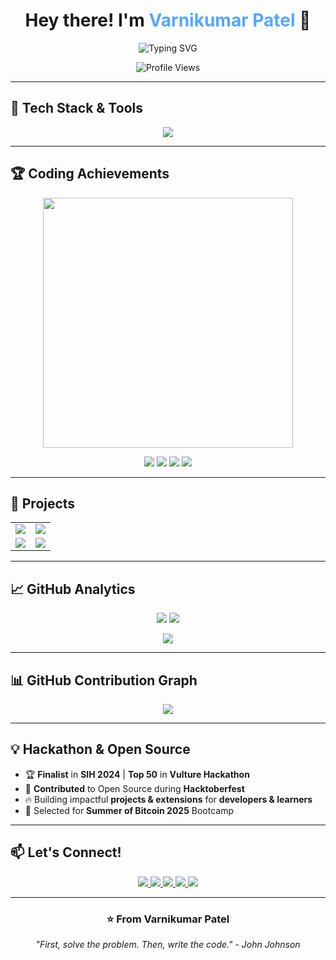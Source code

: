 <!-- 🚀 Stunning GitHub Profile README -->

<h1 align="center">Hey there! I'm <span style="color:#54A6FF">Varnikumar Patel</span> 👋</h1>
<p align="center">
  <img src="https://readme-typing-svg.herokuapp.com?font=Fira+Code&size=24&duration=2000&color=54A6FF&center=true&vCenter=true&multiline=true&width=600&height=70&lines=Full+Stack+Developer;DSA+Enthusiast;Open+Source+Contributor;Problem+Solver" alt="Typing SVG" />
</p>

<p align="center">
  <img src="https://komarev.com/ghpvc/?username=Varni1512&style=flat-square&color=blue" alt="Profile Views" />
</p>

---

## 🚀 Tech Stack & Tools

<p align="center">
  <img src="https://skillicons.dev/icons?i=java,cpp,python,html,css,js,react,nodejs,express,mongodb,git,github,figma,vscode&theme=light" />
</p>

---

## 🏆 Coding Achievements

<div align="center">
  <a href="https://leetcode.com/varni1505/">
    <img src="https://leetcard.jacoblin.cool/varni1505?theme=dark&font=ABeeZee&border=0&radius=20&animation=true" width="400"/>
  </a>
  
  <p align="center">
    <img src="https://img.shields.io/badge/Solved-400%2B%20Problems-brightgreen?style=for-the-badge" />
    <img src="https://img.shields.io/badge/Coding%20Score-2000%2B-blue?style=for-the-badge" />
    <img src="https://img.shields.io/badge/Courses-10%2B%20Completed-orange?style=for-the-badge" />
    <img src="https://img.shields.io/badge/Contest%20Rank-Under%20500%20🏆-yellowgreen?style=for-the-badge" />
  </p>
</div>

---

## 🚀 Projects

<div align="center">

<table>
  <tr>
    <td align="center">
      <a href="https://github.com/Varni1512/QuickLingo">
        <img src="https://github-readme-stats.vercel.app/api/pin/?username=Varni1512&repo=QuickLingo&theme=radical&hide_border=true"/>
      </a>
    </td>
    <td align="center">
      <a href="https://github.com/Varni1512/PlacementPrep">
        <img src="https://github-readme-stats.vercel.app/api/pin/?username=Varni1512&repo=PlacementPrep&theme=radical&hide_border=true"/>
      </a>
    </td>
  </tr>
  <tr>
    <td align="center">
      <a href="https://github.com/Varni1512/Imagify">
        <img src="https://github-readme-stats.vercel.app/api/pin/?username=Varni1512&repo=Imagify&theme=radical&hide_border=true"/>
      </a>
    </td>
    <td align="center">
      <a href="https://github.com/Varni1512/StudyShield">
        <img src="https://github-readme-stats.vercel.app/api/pin/?username=Varni1512&repo=StudyShield&theme=radical&hide_border=true"/>
      </a>
    </td>
  </tr>
</table>

</div>

---

## 📈 GitHub Analytics

<p align="center">
  <img src="https://github-readme-stats.vercel.app/api?username=Varni1512&show_icons=true&theme=radical&hide_border=true&include_all_commits=true&count_private=true&line_height=24"/>
  <img src="https://github-readme-stats.vercel.app/api/top-langs/?username=Varni1512&layout=compact&theme=radical&hide_border=true"/>
</p>

<p align="center">
  <a href="https://git.io/streak-stats">
    <img src="https://streak-stats.demolab.com?user=Varni1512&theme=radical&hide_border=true&date_format=M%20j%5B%2C%20Y%5D"/>
  </a>
</p>

---

## 📊 GitHub Contribution Graph  

<p align="center">
  <img src="https://github-readme-activity-graph.vercel.app/graph?username=Varni1512&theme=dracula&hide_border=true"/>
</p>

---

## 💡 Hackathon & Open Source

- 🏆 **Finalist** in **SIH 2024** | **Top 50** in **Vulture Hackathon**
- 🎯 **Contributed** to Open Source during **Hacktoberfest**
- 🔥 Building impactful **projects & extensions** for **developers & learners**
- 🚀 Selected for **Summer of Bitcoin 2025** Bootcamp

---

## 📫 Let's Connect!

<p align="center">
  <a href="https://www.linkedin.com/in/varnikumarpatel">
    <img src="https://img.shields.io/badge/LinkedIn-0A66C2?style=for-the-badge&logo=linkedin&logoColor=white"/>
  </a>
  <a href="https://twitter.com/varni152">
    <img src="https://img.shields.io/badge/Twitter-1DA1F2?style=for-the-badge&logo=twitter&logoColor=white"/>
  </a>
  <a href="mailto:varnikumar1512@gmail.com">
    <img src="https://img.shields.io/badge/Gmail-D14836?style=for-the-badge&logo=gmail&logoColor=white"/>
  </a>
  <a href="https://leetcode.com/varni1505/">
    <img src="https://img.shields.io/badge/-LeetCode-FFA116?style=for-the-badge&logo=leetcode&logoColor=black"/>
  </a>
  <a href="https://github.com/Varni1512">
    <img src="https://img.shields.io/badge/GitHub-181717?style=for-the-badge&logo=github&logoColor=white"/>
  </a>
</p>

---

<h3 align="center">⭐ From Varnikumar Patel</h3>
<p align="center"><em>"First, solve the problem. Then, write the code." - John Johnson</em></p>
